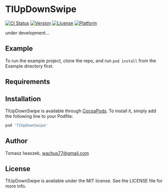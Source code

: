 # TIUpDownSwipe

[![CI Status](https://img.shields.io/travis/tomek.iwaszek/TIUpDownSwipe.svg?style=flat)](https://travis-ci.org/tomek.iwaszek/TIUpDownSwipe)
[![Version](https://img.shields.io/cocoapods/v/TIUpDownSwipe.svg?style=flat)](https://cocoapods.org/pods/TIUpDownSwipe)
[![License](https://img.shields.io/cocoapods/l/TIUpDownSwipe.svg?style=flat)](https://cocoapods.org/pods/TIUpDownSwipe)
[![Platform](https://img.shields.io/cocoapods/p/TIUpDownSwipe.svg?style=flat)](https://cocoapods.org/pods/TIUpDownSwipe)

under development...

## Example

To run the example project, clone the repo, and run `pod install` from the Example directory first.

## Requirements

## Installation

TIUpDownSwipe is available through [CocoaPods](https://cocoapods.org). To install
it, simply add the following line to your Podfile:

```ruby
pod 'TIUpDownSwipe'
```

## Author

Tomasz Iwaszek, wachus77@gmail.com

## License

TIUpDownSwipe is available under the MIT license. See the LICENSE file for more info.
